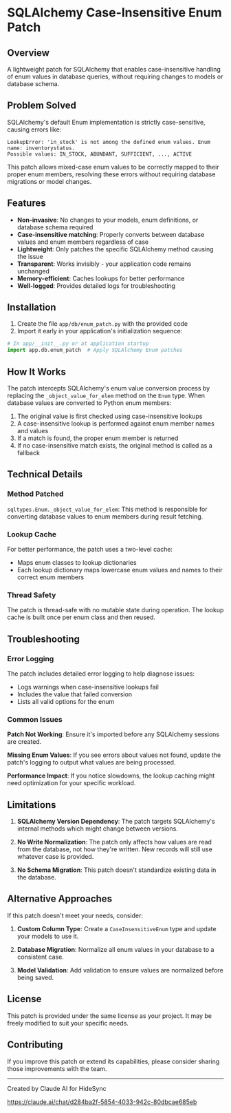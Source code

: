 # SQLAlchemy Case-Insensitive Enum Patch

## Overview

A lightweight patch for SQLAlchemy that enables case-insensitive handling of enum values in database queries, without requiring changes to models or database schema.

## Problem Solved

SQLAlchemy's default Enum implementation is strictly case-sensitive, causing errors like:

```
LookupError: 'in_stock' is not among the defined enum values. Enum name: inventorystatus. 
Possible values: IN_STOCK, ABUNDANT, SUFFICIENT, ..., ACTIVE
```

This patch allows mixed-case enum values to be correctly mapped to their proper enum members, resolving these errors without requiring database migrations or model changes.

## Features

- **Non-invasive**: No changes to your models, enum definitions, or database schema required
- **Case-insensitive matching**: Properly converts between database values and enum members regardless of case
- **Lightweight**: Only patches the specific SQLAlchemy method causing the issue
- **Transparent**: Works invisibly - your application code remains unchanged
- **Memory-efficient**: Caches lookups for better performance
- **Well-logged**: Provides detailed logs for troubleshooting

## Installation

1. Create the file `app/db/enum_patch.py` with the provided code
2. Import it early in your application's initialization sequence:

```python
# In app/__init__.py or at application startup
import app.db.enum_patch  # Apply SQLAlchemy Enum patches
```

## How It Works

The patch intercepts SQLAlchemy's enum value conversion process by replacing the `_object_value_for_elem` method on the `Enum` type. When database values are converted to Python enum members:

1. The original value is first checked using case-insensitive lookups
2. A case-insensitive lookup is performed against enum member names and values
3. If a match is found, the proper enum member is returned
4. If no case-insensitive match exists, the original method is called as a fallback

## Technical Details

### Method Patched

`sqltypes.Enum._object_value_for_elem`: This method is responsible for converting database values to enum members during result fetching.

### Lookup Cache

For better performance, the patch uses a two-level cache:
- Maps enum classes to lookup dictionaries
- Each lookup dictionary maps lowercase enum values and names to their correct enum members

### Thread Safety

The patch is thread-safe with no mutable state during operation. The lookup cache is built once per enum class and then reused.

## Troubleshooting

### Error Logging

The patch includes detailed error logging to help diagnose issues:
- Logs warnings when case-insensitive lookups fail
- Includes the value that failed conversion
- Lists all valid options for the enum

### Common Issues

**Patch Not Working**: Ensure it's imported before any SQLAlchemy sessions are created.

**Missing Enum Values**: If you see errors about values not found, update the patch's logging to output what values are being processed.

**Performance Impact**: If you notice slowdowns, the lookup caching might need optimization for your specific workload.

## Limitations

1. **SQLAlchemy Version Dependency**: The patch targets SQLAlchemy's internal methods which might change between versions.

2. **No Write Normalization**: The patch only affects how values are read from the database, not how they're written. New records will still use whatever case is provided.

3. **No Schema Migration**: This patch doesn't standardize existing data in the database.

## Alternative Approaches

If this patch doesn't meet your needs, consider:

1. **Custom Column Type**: Create a `CaseInsensitiveEnum` type and update your models to use it.

2. **Database Migration**: Normalize all enum values in your database to a consistent case.

3. **Model Validation**: Add validation to ensure values are normalized before being saved.

## License

This patch is provided under the same license as your project. It may be freely modified to suit your specific needs.

## Contributing

If you improve this patch or extend its capabilities, please consider sharing those improvements with the team.

---

Created by Claude AI for HideSync

https://claude.ai/chat/d284ba2f-5854-4033-942c-80dbcae685eb
